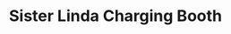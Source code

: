 ---
title: "Sister Linda Charging Booth"
url: /ganta/sister-linda-charging-booth/
shop: Elektronik
---